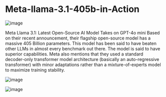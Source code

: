 # Meta-llama-3.1-405b-in-Action

![image](https://github.com/user-attachments/assets/0909d90b-18c7-4c2b-b009-981078305260)

Meta Llama 3.1: Latest Open-Source AI Model Takes on GPT-4o mini Based on their recent announcement, their flagship open-source model has a massive 405 Billion parameters. This model has been said to have beaten other LLMs in almost every benchmark out there. The model is said to have superior capabilities.
Meta also mentions that they used a standard decoder-only transformer model architecture (basically an auto-regressive transformer) with minor adaptations rather than a mixture-of-experts model to maximize training stability.


![image](https://github.com/user-attachments/assets/08d5e9aa-f557-4979-b9da-eda981b88fd5)

![image](https://github.com/user-attachments/assets/7cdd7a9a-b0c2-450f-8b08-f43c870b4ebb)

